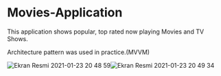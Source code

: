 # Movies-Application

This application shows popular, top rated now playing Movies and TV Shows.

Architecture pattern was used in practice.(MVVM)


![Ekran Resmi 2021-01-23 20 48 59](https://user-images.githubusercontent.com/37220180/105609790-a3e71f80-5dbc-11eb-81dd-55b45c36f528.png)![Ekran Resmi 2021-01-23 20 49 34](https://user-images.githubusercontent.com/37220180/105609787-9cc01180-5dbc-11eb-9eb0-1618d7d00c71.png)
